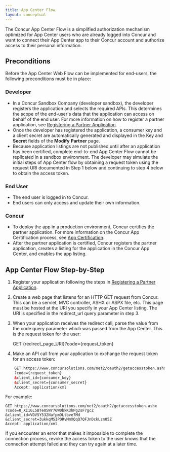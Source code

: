```yaml
---
title: App Center Flow 
layout: conceptual
---
```


The Concur App Center Flow is a simplified authorization mechanism optimized for App Center users who are already logged into Concur and want to connect their App Center app to their Concur account and authorize access to their personal information.

##  Preconditions

Before the App Center Web Flow can be implemented for end-users, the following preconditions must be in place:

###  Developer

* In a Concur Sandbox Company (developer sandbox), the developer registers the application and selects the required APIs. This determines the scope of the end-user's data that the application can access on behalf of the end user. For more information on how to register a partner application, see [Registering a Partner Application][1].
* Once the developer has registered the application, a consumer key and a client secret are automatically generated and displayed in the Key and **Secret** fields of the **Modify** **Partner** page.
* Because application listings are not published until after an application has been certified, complete end-to-end App Center Flow cannot be replicated in a sandbox environment. The developer may simulate the initial steps of App Center flow by obtaining a request token using the request URI documented in Step 1 below and continuing to step 4 below to obtain the access token.

###  End User

* The end user is logged in to Concur.
* End users can only access and update their own information.

###  Concur

* To deploy the app in a production environment, Concur certifies the partner application. For more information on the Concur App Certification process, see [App Certification][2].
* After the partner application is certified, Concur registers the partner application, creates a listing for the application in the Concur App Center, and enables the app listing.

##  App Center Flow Step-by-Step

1. Register your application following the steps in [Registering a Partner Application][3].

2. Create a web page that listens for an HTTP GET request from Concur. This can be a servlet, MVC controller, ASHX or ASPX file, etc. This page must be hosted at the URI you specify in your App Center listing. The URI is specified in the redirect_url query parameter in step 3.

3. When your application receives the redirect call, parse the value from the code query parameter which was passed from the App Center. This is the request token for the user:

    GET {redirect_page_URI}?code={request_token}

4. Make an API call from your application to exchange the request token for an access token:

```xml
    GET https://www.concursolutions.com/net2/oauth2/getaccesstoken.ashx
    ?code={request_token}
    &client_id={consumer_key}
    &client_secret={consumer_secret}
    Accept: application/xml
```

For example:

    GET https://www.concursolutions.com/net2/oauth2/getaccesstoken.ashx
    ?code=0_XI1GL5BTe05Wr76W0bkK3hPg2sF7gcZ
    &client_id=VDV5Y532NafpmDLtbve7Md
    &client_secret=3ukkqMSIPORvMmXQqQ7QFJnDckLzmO5Z
    Accept: application/xml

If you encounter an error that makes it impossible to complete the connection process, revoke the access token to the user knows that the connection attempt failed and they can try again at a later time.


[1]: https://developer.concur.com/overview/partner-applications
[2]: https://developer.concur.com/go-market/app-certification
[3]: https://developer.concur.com/overview/partner-applications

